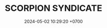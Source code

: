 ---
layout: liga-indigo-team
permalink: /liga-indigo/:title.html
categories: LI SSI team
liga: LIGA INDIGO
maincover: /assets/logos/SSI.png
puntosLJMAYO24:
date: 2024-05-02 10:29:20 +0700
title: SCORPION SYNDICATE 
tag: johto042024
color: black
puntosLJ202404: 12
grupo: sur
background: '#F16C38'
cover: /assets/ver.png
team: SCORPION SYNDICATE
ID: SSI
status: <i class="fa-solid fa-check"></i>
puntos: 5
pj: 3

team1: SSI1
team2: SSI2
team3: SSI3
team4: SSI4
team5: SSI5
team6: SSI6
team7: SSI7
team8: SSI8
team9: SSI9
---